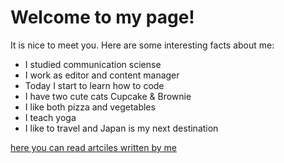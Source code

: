 # Welcome to my page!

It is nice to meet you. Here are some interesting facts about me:

- I studied communication sciense
- I work as editor and content manager
- Today I start to learn how to code
- I have two cute cats Cupcake & Brownie
- I like both pizza and vegetables
- I teach yoga
- I like to travel and Japan is my next destination

[here you can read artciles written by me](https://www.foodspring.de/magazine/author/kristina)
